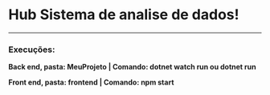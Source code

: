 <h1>Hub Sistema de analise de dados!</h1>
<hr>
<h3>Execuções: </h3>

<b>Back end, pasta: MeuProjeto | Comando: dotnet watch run ou dotnet run  </b>

<b>Front end, pasta: frontend | Comando: npm start</b>

